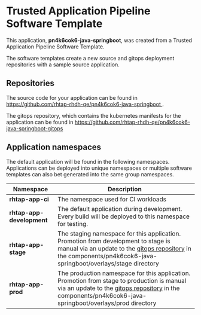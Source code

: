 # Trusted Application Pipeline Software Template

This application, **pn4k6cok6-java-springboot**, was created from a Trusted Application Pipeline Software Template.

The software templates create a new source and gitops deployment repositories with a sample source application. 

## Repositories

The source code for your application can be found in [https://github.com/rhtap-rhdh-qe/pn4k6cok6-java-springboot ](https://github.com/rhtap-rhdh-qe/pn4k6cok6-java-springboot ).
 
The gitops repository, which contains the kubernetes manifests for the application can be found in 
[https://github.com/rhtap-rhdh-qe/pn4k6cok6-java-springboot-gitops ](https://github.com/rhtap-rhdh-qe/pn4k6cok6-java-springboot-gitops ) 

## Application namespaces 

The default application will be found in the following namespaces. Applications can be deployed into unique namespaces or multiple software templates can also bet generated into the same group namespaces.  

|  Namespace   |  Description   |  
| -------- | -------- |
| **rhtap-app-ci** | The namespace used for CI workloads |
| **rhtap-app-development** | The default application during development. Every build will be deployed to this namespace for testing. |
| **rhtap-app-stage** | The staging namespace for this application. Promotion from development to stage is manual via an update to the [gitops repository](https://github.com/rhtap-rhdh-qe/pn4k6cok6-java-springboot-gitops ) in the components/pn4k6cok6-java-springboot/overlays/stage directory |
| **rhtap-app-prod** | The production namespace for this application. Promotion from stage to production is manual via an update to the [gitops repository](https://github.com/rhtap-rhdh-qe/pn4k6cok6-java-springboot-gitops ) in the components/pn4k6cok6-java-springboot/overlays/prod directory |